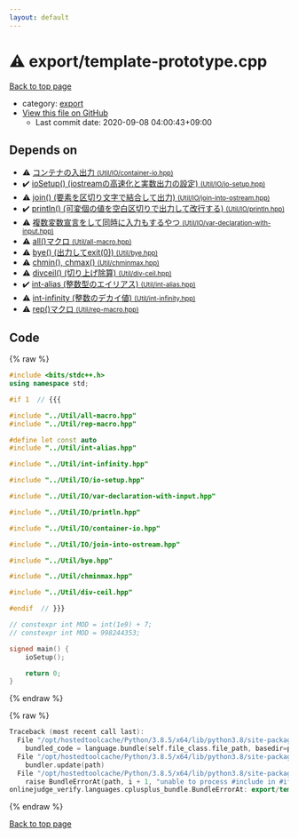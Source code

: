 ```yaml
---
layout: default
---
```


<!-- mathjax config similar to math.stackexchange -->
<script type="text/javascript" async
  src="https://cdnjs.cloudflare.com/ajax/libs/mathjax/2.7.5/MathJax.js?config=TeX-MML-AM_CHTML">
</script>
<script type="text/x-mathjax-config">
  MathJax.Hub.Config({
    TeX: { equationNumbers: { autoNumber: "AMS" }},
    tex2jax: {
      inlineMath: [ ['$','$'] ],
      processEscapes: true
    },
    "HTML-CSS": { matchFontHeight: false },
    displayAlign: "left",
    displayIndent: "2em"
  });
</script>

<script type="text/javascript" src="https://cdnjs.cloudflare.com/ajax/libs/jquery/3.4.1/jquery.min.js"></script>
<script src="https://cdn.jsdelivr.net/npm/jquery-balloon-js@1.1.2/jquery.balloon.min.js" integrity="sha256-ZEYs9VrgAeNuPvs15E39OsyOJaIkXEEt10fzxJ20+2I=" crossorigin="anonymous"></script>
<script type="text/javascript" src="../../assets/js/copy-button.js"></script>
<link rel="stylesheet" href="../../assets/css/copy-button.css" />


# :warning: export/template-prototype.cpp

<a href="../../index.html">Back to top page</a>

* category: <a href="../../index.html#b2507468f95156358fa490fd543ad2f0">export</a>
* <a href="{{ site.github.repository_url }}/blob/master/export/template-prototype.cpp">View this file on GitHub</a>
    - Last commit date: 2020-09-08 04:00:43+09:00




## Depends on

* :warning: <a href="../Util/IO/container-io.hpp.html">コンテナの入出力 <small>(Util/IO/container-io.hpp)</small></a>
* :heavy_check_mark: <a href="../Util/IO/io-setup.hpp.html">ioSetup() (iostreamの高速化と実数出力の設定) <small>(Util/IO/io-setup.hpp)</small></a>
* :warning: <a href="../Util/IO/join-into-ostream.hpp.html">join() (要素を区切り文字で結合して出力) <small>(Util/IO/join-into-ostream.hpp)</small></a>
* :heavy_check_mark: <a href="../Util/IO/println.hpp.html">println() (可変個の値を空白区切りで出力して改行する) <small>(Util/IO/println.hpp)</small></a>
* :warning: <a href="../Util/IO/var-declaration-with-input.hpp.html">複数変数宣言をして同時に入力もするやつ <small>(Util/IO/var-declaration-with-input.hpp)</small></a>
* :warning: <a href="../Util/all-macro.hpp.html">all()マクロ <small>(Util/all-macro.hpp)</small></a>
* :warning: <a href="../Util/bye.hpp.html">bye() (出力してexit(0)) <small>(Util/bye.hpp)</small></a>
* :warning: <a href="../Util/chminmax.hpp.html">chmin(), chmax() <small>(Util/chminmax.hpp)</small></a>
* :warning: <a href="../Util/div-ceil.hpp.html">divceil() (切り上げ除算) <small>(Util/div-ceil.hpp)</small></a>
* :heavy_check_mark: <a href="../Util/int-alias.hpp.html">int-alias (整数型のエイリアス) <small>(Util/int-alias.hpp)</small></a>
* :warning: <a href="../Util/int-infinity.hpp.html">int-infinity (整数のデカイ値) <small>(Util/int-infinity.hpp)</small></a>
* :warning: <a href="../Util/rep-macro.hpp.html">rep()マクロ <small>(Util/rep-macro.hpp)</small></a>


## Code

<a id="unbundled"></a>
{% raw %}
```cpp
#include <bits/stdc++.h>
using namespace std;

#if 1  // {{{

#include "../Util/all-macro.hpp"
#include "../Util/rep-macro.hpp"

#define let const auto
#include "../Util/int-alias.hpp"

#include "../Util/int-infinity.hpp"

#include "../Util/IO/io-setup.hpp"

#include "../Util/IO/var-declaration-with-input.hpp"

#include "../Util/IO/println.hpp"

#include "../Util/IO/container-io.hpp"

#include "../Util/IO/join-into-ostream.hpp"

#include "../Util/bye.hpp"

#include "../Util/chminmax.hpp"

#include "../Util/div-ceil.hpp"

#endif  // }}}

// constexpr int MOD = int(1e9) + 7;
// constexpr int MOD = 998244353;

signed main() {
    ioSetup();

    return 0;
}

```
{% endraw %}

<a id="bundled"></a>
{% raw %}
```cpp
Traceback (most recent call last):
  File "/opt/hostedtoolcache/Python/3.8.5/x64/lib/python3.8/site-packages/onlinejudge_verify/docs.py", line 349, in write_contents
    bundled_code = language.bundle(self.file_class.file_path, basedir=pathlib.Path.cwd())
  File "/opt/hostedtoolcache/Python/3.8.5/x64/lib/python3.8/site-packages/onlinejudge_verify/languages/cplusplus.py", line 185, in bundle
    bundler.update(path)
  File "/opt/hostedtoolcache/Python/3.8.5/x64/lib/python3.8/site-packages/onlinejudge_verify/languages/cplusplus_bundle.py", line 398, in update
    raise BundleErrorAt(path, i + 1, "unable to process #include in #if / #ifdef / #ifndef other than include guards")
onlinejudge_verify.languages.cplusplus_bundle.BundleErrorAt: export/template-prototype.cpp: line 6: unable to process #include in #if / #ifdef / #ifndef other than include guards

```
{% endraw %}

<a href="../../index.html">Back to top page</a>

